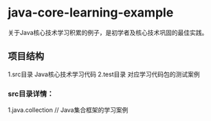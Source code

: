 # java-core-learning-example
关于Java核心技术学习积累的例子，是初学者及核心技术巩固的最佳实践。

## 项目结构
1.src目录
    Java核心技术学习代码
2.test目录
    对应学习代码包的测试案例
    
### src目录详情：
1.java.collection // Java集合框架的学习案例
